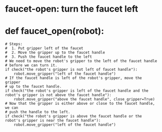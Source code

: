 

# faucet-open: turn the faucet left
# def faucet_open(robot):
    # Steps:
    #  1. Put gripper left of the faucet
    #  2. Move the gripper up to the faucet handle
    #  3. Push the faucet handle to the left
    # We need to move the robot's gripper to the left of the faucet handle
    # before we can turn it.
    if check("the robot's gripper is not left of faucet handle"):
        robot.move_gripper("left of the faucet handle")
    # If the faucet handle is left of the robot's gripper, move the gripper
    # up to the faucet handle.
    if check("the robot's gripper is left of the faucet handle and the robot's gripper is not above the faucet handle"):
        robot.move_gripper("above the faucet handle", close_gripper=True)
    # Now that the gripper is either above or close to the faucet handle, we can
    # push the handle to the left.
    if check("the robot's gripper is above the faucet handle or the robot's gripper is near the faucet handle"):
        robot.move_gripper("left of the faucet handle")